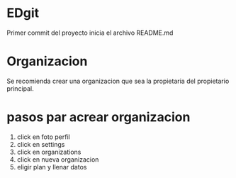 # EDgit

Primer commit del proyecto inicia el archivo README.md

# Organizacion

Se recomienda crear una organizacion que sea la propietaria del propietario principal.

# pasos par acrear organizacion

1. click en foto perfil
2. click en settings
3. click en organizations
4. click en nueva organizacion
5. eligir plan y llenar datos